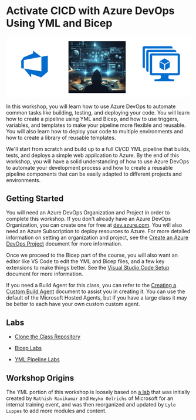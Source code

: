 # Activate CICD with Azure DevOps Using YML and Bicep

![hero](img/hero.png)

In this workshop, you will learn how to use Azure DevOps to automate common tasks like building, testing, and deploying your code. You will learn how to create a pipeline using YML and Bicep, and how to use triggers, variables, and templates to make your pipeline more flexible and reusable. You will also learn how to deploy your code to multiple environments and how to create a library of reusable templates.

We'll start from scratch and build up to a full CI/CD YML pipeline that builds, tests, and deploys a simple web application to Azure. By the end of this workshop, you will have a solid understanding of how to use Azure DevOps to automate your development process and how to create a reusable pipeline components that can be easily adapted to different projects and environments.

## Getting Started

You will need an Azure DevOps Organization and Project in order to complete this workshop. If you don't already have an Azure DevOps Organization, you can create one for free at [dev.azure.com](http://dev.azure.com). You will also need an Azure Subscription to deploy resources to Azure.  For more detailed information on setting an organization and project, see the [Create an Azure DevOps Project](/Labs/setup/1-Create-Azdo-Project.md) document for more information.

Once we proceed to the Bicep part of the course, you will also want an editor like VS Code to edit the YML and Bicep files, and a few key extensions to make things better. See the [Visual Studio Code Setup](/Labs/setup/3-Visual-Studio-Code.md) document for more information.

If you need a Build Agent for this class, you can refer to the [Creating a Custom Build Agent](/Labs/build-agents/desktop-runner/readme.md) document to assist you in creating it. You can use the default of the Microsoft Hosted Agents, but if you have a large class it may be better to each have your own custom custom agent.

## Labs

* [Clone the Class Repository](./Labs/setup/4-clone-Repo.md)

* [Bicep Labs](./Labs/bicep/readme.md)

* [YML Pipeline Labs](./Labs/yml/readme.md)

## Workshop Origins

The YML portion of this workshop is loosely based on [a lab](https://github.com/heoelri/adopac) that was initially created by `Rathish Ravikumar` and `Heyko Oelrichs` of Microsoft for an internal training event, and was then reorganized and updated by `Lyle Luppes` to add more modules and content.
